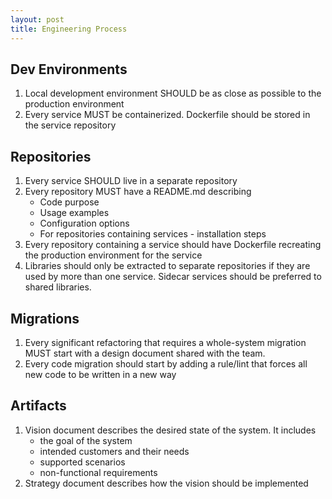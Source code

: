 ```yaml
---
layout: post
title: Engineering Process
---
```


## Dev Environments

1. Local development environment SHOULD be as close as possible to the production environment
1. Every service MUST be containerized. Dockerfile should be stored in the service repository

## Repositories

1. Every service SHOULD live in a separate repository
1. Every repository MUST have a README.md describing
   - Code purpose
   - Usage examples
   - Configuration options
   - For repositories containing services - installation steps
1. Every repository containing a service should have Dockerfile recreating the production environment for the service
1. Libraries should only be extracted to separate repositories if they are used by more than one service. Sidecar services should be preferred to shared libraries.

## Migrations

1. Every significant refactoring that requires a whole-system migration MUST start with a design document shared with the team.
1. Every code migration should start by adding a rule/lint that forces all new code to be written in a new way

## Artifacts

1. Vision document describes the desired state of the system. It includes
   - the goal of the system
   - intended customers and their needs
   - supported scenarios
   - non-functional requirements
1. Strategy document describes how the vision should be implemented
